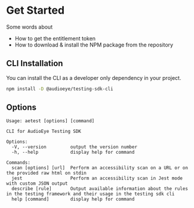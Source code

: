 # Get Started

Some words about
- How to get the entitlement token
- How to download & install the NPM package from the repository

## CLI Installation
You can install the CLI as a developer only dependency in your project.

```bash
npm install -D @audioeye/testing-sdk-cli
```
## Options

```
Usage: aetest [options] [command]

CLI for AudioEye Testing SDK

Options:
  -V, --version         output the version number
  -h, --help            display help for command

Commands:
  scan [options] [url]  Perform an accessibility scan on a URL or on the provided raw html on stdin
  jest                  Perform an accessibility scan in Jest mode with custom JSON output
  describe [rule]       Output available information about the rules in the testing framework and their usage in the testing sdk cli
  help [command]        display help for command
```
